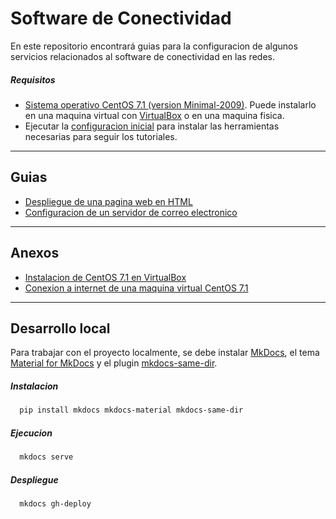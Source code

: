 # Software de Conectividad

En este repositorio encontrará guias para la configuracion de algunos servicios relacionados al software de conectividad en las redes.

##### Requisitos

- [Sistema operativo CentOS 7.1 (version Minimal-2009)](https://www.centos.org/download/). Puede instalarlo en una maquina virtual con [VirtualBox](https://www.virtualbox.org/wiki/Downloads) o en una maquina fisica.
- Ejecutar la [configuracion inicial](tutorials/setup/README.md) para instalar las herramientas necesarias para seguir los tutoriales.

---

## Guias

- [Despliegue de una pagina web en HTML](tutorials/web-page/README.md)
- [Configuracion de un servidor de correo electronico](tutorials/email-server/README.md)

---

## Anexos

- [Instalacion de CentOS 7.1 en VirtualBox](https://linuxdukes.com/how-to-install-centos-7-in-virtualbox/)
- [Conexion a internet de una maquina virtual CentOS 7.1](tutorials/internet-connection/README.md)

---

## Desarrollo local

Para trabajar con el proyecto localmente, se debe instalar <a href="https://www.mkdocs.org/getting-started/" target="_blank">MkDocs</a>, el tema <a href="https://squidfunk.github.io/mkdocs-material/" target="_blank">Material for MkDocs</a> y el plugin <a href="https://github.com/oprypin/mkdocs-same-dir" target="_blank">mkdocs-same-dir</a>.

##### Instalacion

```bash
  pip install mkdocs mkdocs-material mkdocs-same-dir
```

##### Ejecucion

```bash
  mkdocs serve
```

##### Despliegue

```bash
  mkdocs gh-deploy
```

